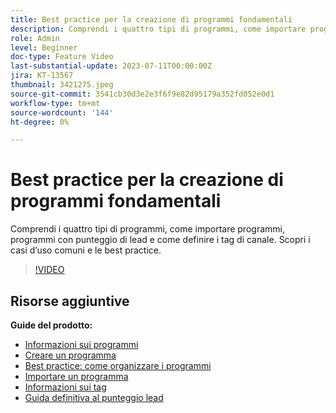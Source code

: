 ```yaml
---
title: Best practice per la creazione di programmi fondamentali
description: Comprendi i quattro tipi di programmi, come importare programmi, programmi con punteggio di lead e come definire i tag di canale. Scopri i casi d’uso comuni e le best practice.
role: Admin
level: Beginner
doc-type: Feature Video
last-substantial-update: 2023-07-11T00:00:00Z
jira: KT-13567
thumbnail: 3421275.jpeg
source-git-commit: 3541cb30d3e2e3f6f9e82d95179a352fd052e0d1
workflow-type: tm+mt
source-wordcount: '144'
ht-degree: 0%

---
```



# Best practice per la creazione di programmi fondamentali

Comprendi i quattro tipi di programmi, come importare programmi, programmi con punteggio di lead e come definire i tag di canale. Scopri i casi d’uso comuni e le best practice.

>[!VIDEO](https://video.tv.adobe.com/v/3421275/?learn=on)

## Risorse aggiuntive

**Guide del prodotto:**

* [Informazioni sui programmi](https://experienceleague.adobe.com/docs/marketo/using/product-docs/core-marketo-concepts/programs/creating-programs/understanding-programs.html)
* [Creare un programma](https://experienceleague.adobe.com/docs/marketo/using/product-docs/core-marketo-concepts/programs/creating-programs/create-a-program.html)
* [Best practice: come organizzare i programmi](https://experienceleague.adobe.com/docs/marketo/using/product-docs/core-marketo-concepts/programs/working-with-programs/best-practice-how-to-organize-your-programs.html)
* [Importare un programma](https://experienceleague.adobe.com/docs/marketo/using/product-docs/core-marketo-concepts/programs/working-with-programs/import-a-program.html)
* [Informazioni sui tag](https://experienceleague.adobe.com/docs/marketo/using/product-docs/core-marketo-concepts/programs/working-with-programs/understanding-tags.html)
* [Guida definitiva al punteggio lead](https://business.adobe.com/resources/guides/lead-scoring.html)

